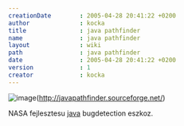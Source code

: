 ```yaml
---
creationDate        : 2005-04-28 20:41:22 +0200 
author              : kocka 
title               : java pathfinder 
name                : java pathfinder 
layout              : wiki 
path                : java pathfinder 
date                : 2005-04-28 20:41:22 +0200 
version             : 1 
creator             : kocka 
---
```

![image](http://javapathfinder.sourceforge.net/JPF_files/spiral-of-death.png)(http://javapathfinder.sourceforge.net/)

NASA fejlesztesu [java](java.html) bugdetection eszkoz.
